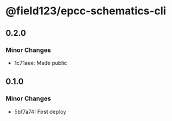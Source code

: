 # @field123/epcc-schematics-cli

## 0.2.0

### Minor Changes

- 1c71aee: Made public

## 0.1.0

### Minor Changes

- 5bf7a74: First deploy
